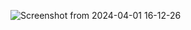 ![Screenshot from 2024-04-01 16-12-26](https://github.com/Pakknoo/Palvelinten_hallinta/assets/122889266/574caa70-6433-4a67-a4e3-0cdec49a8a87)
